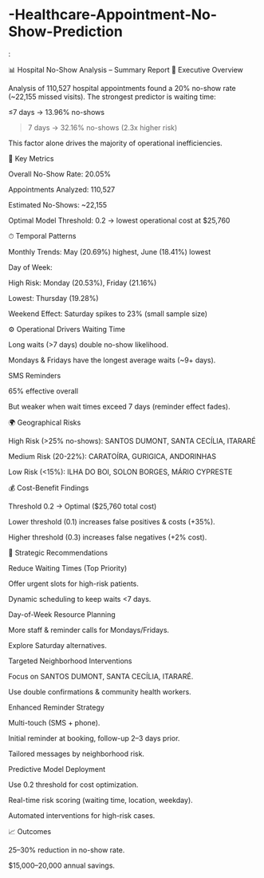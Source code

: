 # -Healthcare-Appointment-No-Show-Prediction
:

📊 Hospital No-Show Analysis – Summary Report
🚀 Executive Overview

Analysis of 110,527 hospital appointments found a 20% no-show rate (~22,155 missed visits).
The strongest predictor is waiting time:

≤7 days → 13.96% no-shows

>7 days → 32.16% no-shows (2.3x higher risk)

This factor alone drives the majority of operational inefficiencies.

🔑 Key Metrics

Overall No-Show Rate: 20.05%

Appointments Analyzed: 110,527

Estimated No-Shows: ~22,155

Optimal Model Threshold: 0.2 → lowest operational cost at $25,760

⏱ Temporal Patterns

Monthly Trends: May (20.69%) highest, June (18.41%) lowest

Day of Week:

High Risk: Monday (20.53%), Friday (21.16%)

Lowest: Thursday (19.28%)

Weekend Effect: Saturday spikes to 23% (small sample size)

⚙️ Operational Drivers
Waiting Time

Long waits (>7 days) double no-show likelihood.

Mondays & Fridays have the longest average waits (~9+ days).

SMS Reminders

65% effective overall

But weaker when wait times exceed 7 days (reminder effect fades).

🌍 Geographical Risks

High Risk (>25% no-shows): SANTOS DUMONT, SANTA CECÍLIA, ITARARÉ

Medium Risk (20-22%): CARATOÍRA, GURIGICA, ANDORINHAS

Low Risk (<15%): ILHA DO BOI, SOLON BORGES, MÁRIO CYPRESTE

💰 Cost-Benefit Findings

Threshold 0.2 → Optimal ($25,760 total cost)

Lower threshold (0.1) increases false positives & costs (+35%).

Higher threshold (0.3) increases false negatives (+2% cost).

🎯 Strategic Recommendations

Reduce Waiting Times (Top Priority)

Offer urgent slots for high-risk patients.

Dynamic scheduling to keep waits <7 days.

Day-of-Week Resource Planning

More staff & reminder calls for Mondays/Fridays.

Explore Saturday alternatives.

Targeted Neighborhood Interventions

Focus on SANTOS DUMONT, SANTA CECÍLIA, ITARARÉ.

Use double confirmations & community health workers.

Enhanced Reminder Strategy

Multi-touch (SMS + phone).

Initial reminder at booking, follow-up 2–3 days prior.

Tailored messages by neighborhood risk.

Predictive Model Deployment

Use 0.2 threshold for cost optimization.

Real-time risk scoring (waiting time, location, weekday).

Automated interventions for high-risk cases.

📈  Outcomes

25–30% reduction in no-show rate.

$15,000–20,000 annual savings.


